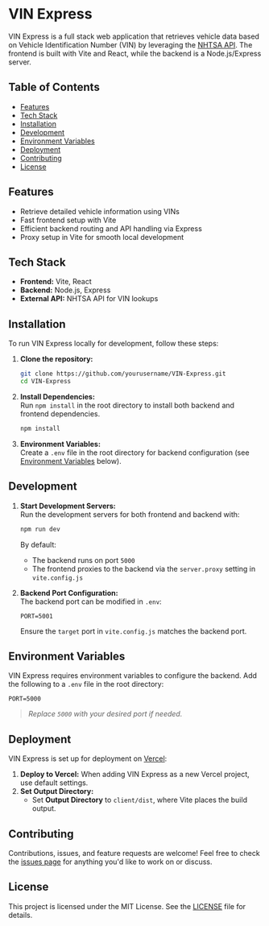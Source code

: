 # VIN Express

VIN Express is a full stack web application that retrieves vehicle data based on Vehicle Identification Number (VIN) by leveraging the [NHTSA API](https://vpic.nhtsa.dot.gov/api/). The frontend is built with Vite and React, while the backend is a Node.js/Express server.

## Table of Contents

- [Features](#features)
- [Tech Stack](#tech-stack)
- [Installation](#installation)
- [Development](#development)
- [Environment Variables](#environment-variables)
- [Deployment](#deployment)
- [Contributing](#contributing)
- [License](#license)

## Features

- Retrieve detailed vehicle information using VINs
- Fast frontend setup with Vite
- Efficient backend routing and API handling via Express
- Proxy setup in Vite for smooth local development

## Tech Stack

- **Frontend:** Vite, React
- **Backend:** Node.js, Express
- **External API:** NHTSA API for VIN lookups

## Installation

To run VIN Express locally for development, follow these steps:

1. **Clone the repository:**

   ```bash
   git clone https://github.com/yourusername/VIN-Express.git
   cd VIN-Express
   ```

2. **Install Dependencies:**  
   Run `npm install` in the root directory to install both backend and frontend dependencies.

   ```bash
   npm install
   ```

3. **Environment Variables:**  
   Create a `.env` file in the root directory for backend configuration (see [Environment Variables](#environment-variables) below).

## Development

1. **Start Development Servers:**  
   Run the development servers for both frontend and backend with:

   ```bash
   npm run dev
   ```

   By default:

   - The backend runs on port `5000`
   - The frontend proxies to the backend via the `server.proxy` setting in `vite.config.js`

2. **Backend Port Configuration:**  
   The backend port can be modified in `.env`:
   ```env
   PORT=5001
   ```
   Ensure the `target` port in `vite.config.js` matches the backend port.

## Environment Variables

VIN Express requires environment variables to configure the backend. Add the following to a `.env` file in the root directory:

```env
PORT=5000
```

> _Replace `5000` with your desired port if needed._

## Deployment

VIN Express is set up for deployment on [Vercel](https://vercel.com/):

1. **Deploy to Vercel:** When adding VIN Express as a new Vercel project, use default settings.
2. **Set Output Directory:**
   - Set **Output Directory** to `client/dist`, where Vite places the build output.

## Contributing

Contributions, issues, and feature requests are welcome! Feel free to check the [issues page](../../issues/) for anything you'd like to work on or discuss.

## License

This project is licensed under the MIT License. See the [LICENSE](LICENSE) file for details.
